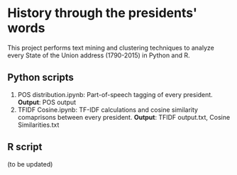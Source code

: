 # History through the presidents' words
This project performs text mining and clustering techniques to analyze every State of the Union address (1790-2015) in Python and R.

## Python scripts
1. POS distribution.ipynb: Part-of-speech tagging of every president. **Output**: POS output
2. TFIDF Cosine.ipynb: TF-IDF calculations and cosine similarity comaprisons between every president. **Output**: TFIDF output.txt, Cosine Similarities.txt

## R script
(to be updated)
